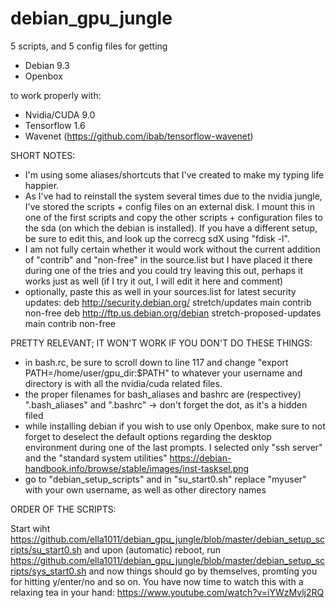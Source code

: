 # debian_gpu_jungle
 
5 scripts, and 5 config files for getting

- Debian 9.3
- Openbox

to work properly with:

- Nvidia/CUDA 9.0
- Tensorflow 1.6
- Wavenet (https://github.com/ibab/tensorflow-wavenet)


SHORT NOTES:

- I'm using some aliases/shortcuts that I've created to make my typing life happier.
- As I've had to reinstall the system several times due to the nvidia jungle, I've stored the scripts + config files on an external disk. I mount this in one of the first scripts and copy the other scripts + configuration files to the sda (on which the debian is installed). If you have a different setup, be sure to edit this, and look up the correcg sdX using "fdisk -l".
- I am not fully certain whether it would work without the current addition of "contrib" and "non-free" in the source.list but I have placed it there during one of the tries and you could try leaving this out, perhaps it works just as well (if I try it out, I will edit it here and comment)
- optionally, paste this as well in your sources.list for latest security updates:
deb http://security.debian.org/ stretch/updates main contrib non-free
deb http://ftp.us.debian.org/debian stretch-proposed-updates main contrib non-free


PRETTY RELEVANT; IT WON'T WORK IF YOU DON'T DO THESE THINGS:

- in bash.rc, be sure to scroll down to line 117 and change "export PATH=/home/user/gpu_dir:$PATH" to whatever your username and directory is with all the nvidia/cuda related files.
- the proper filenames for bash_aliases and bashrc are (respectivey) ".bash_aliases" and ".bashrc" -> don't forget the dot, as it's a hidden filed
- while installing debian if you wish to use only Openbox, make sure to not forget to deselect the default options regarding the desktop environment during one of the last prompts. I selected only "ssh server" and the "standard system utilities" 
https://debian-handbook.info/browse/stable/images/inst-tasksel.png
- go to "debian_setup_scripts" and in "su_start0.sh" replace "myuser" with your own username, as well as other directory names

ORDER OF THE SCRIPTS:

Start wiht https://github.com/ella1011/debian_gpu_jungle/blob/master/debian_setup_scripts/su_start0.sh
and upon (automatic) reboot, run https://github.com/ella1011/debian_gpu_jungle/blob/master/debian_setup_scripts/sys_start0.sh
and now things should go by themselves, promting you for hitting y/enter/no and so on.
You have now time to watch this with a relaxing tea in your hand: https://www.youtube.com/watch?v=iYWzMvlj2RQ

